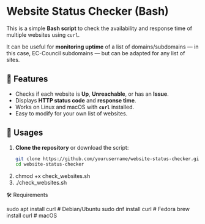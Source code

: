 # Website Status Checker (Bash)

This is a simple **Bash script** to check the availability and response time of multiple websites using `curl`.

It can be useful for **monitoring uptime** of a list of domains/subdomains — in this case, EC-Council subdomains — but can be adapted for any list of sites.


## 📌 Features

- Checks if each website is **Up**, **Unreachable**, or has an **Issue**.
- Displays **HTTP status code** and **response time**.
- Works on Linux and macOS with **`curl`** installed.
- Easy to modify for your own list of websites.


## 📂 Usages

1. **Clone the repository** or download the script:
   ```bash
   git clone https://github.com/yourusername/website-status-checker.git
   cd website-status-checker

2. chmod +x check_websites.sh
3. ./check_websites.sh


🛠️ Requirements

  sudo apt install curl   # Debian/Ubuntu
  sudo dnf install curl   # Fedora
  brew install curl       # macOS
